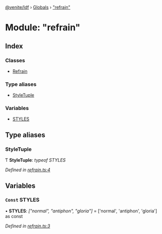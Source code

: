 [@venite/ldf](../README.md) › [Globals](../globals.md) › ["refrain"](_refrain_.md)

# Module: "refrain"

## Index

### Classes

* [Refrain](../classes/_refrain_.refrain.md)

### Type aliases

* [StyleTuple](_refrain_.md#styletuple)

### Variables

* [STYLES](_refrain_.md#const-styles)

## Type aliases

###  StyleTuple

Ƭ **StyleTuple**: *typeof STYLES*

*Defined in [refrain.ts:4](https://github.com/gbj/venite/blob/0c59dbe7/ldf/src/refrain.ts#L4)*

## Variables

### `Const` STYLES

• **STYLES**: *["normal", "antiphon", "gloria"]* = ['normal', 'antiphon', 'gloria'] as const

*Defined in [refrain.ts:3](https://github.com/gbj/venite/blob/0c59dbe7/ldf/src/refrain.ts#L3)*
